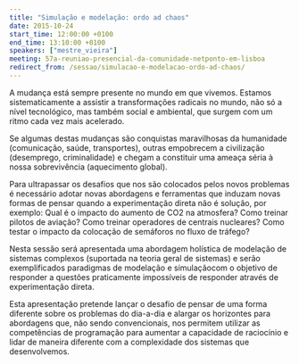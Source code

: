 ```yaml
---
title: "Simulação e modelação: ordo ad chaos"
date: 2015-10-24
start_time: 12:00:00 +0100
end_time: 13:10:00 +0100
speakers: ["mestre_vieira"]
meeting: 57a-reuniao-presencial-da-comunidade-netponto-em-lisboa
redirect_from: /sessao/simulacao-e-modelacao-ordo-ad-chaos/
---
```

A mudança está sempre presente no mundo em que vivemos. Estamos sistematicamente a assistir a transformações radicais no mundo, não só a nível tecnológico, mas também social e ambiental, que surgem com um ritmo cada vez mais acelerado.

Se algumas destas mudanças são conquistas maravilhosas da humanidade (comunicação, saúde, transportes), outras empobrecem a civilização (desemprego, criminalidade) e chegam a constituir uma ameaça séria à nossa sobrevivência (aquecimento global).

Para ultrapassar os desafios que nos são colocados pelos novos problemas é necessário adotar novas abordagens e ferramentas que induzam novas formas de pensar quando a experimentação direta não é solução, por exemplo: Qual é o impacto do aumento de CO2 na atmosfera? Como treinar pilotos de aviação? Como treinar operadores de centrais nucleares? Como testar o impacto da colocação de semáforos no fluxo de tráfego?

Nesta sessão será apresentada uma abordagem holística de modelação de sistemas complexos (suportada na teoria geral de sistemas) e serão exemplificados paradigmas de modelação e simulaçãocom o objetivo de responder a questões praticamente impossíveis de responder através de experimentação direta.

Esta apresentação pretende lançar o desafio de pensar de uma forma diferente sobre os problemas do dia-a-dia e alargar os horizontes para abordagens que, não sendo convencionais, nos permitem utilizar as competências de programação para aumentar a capacidade de raciocínio e lidar de maneira diferente com a complexidade dos sistemas que desenvolvemos.


